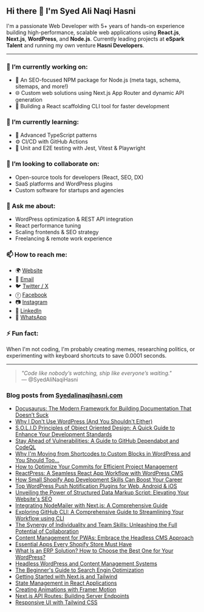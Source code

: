 ## Hi there 👋 I'm Syed Ali Naqi Hasni

I'm a passionate Web Developer with 5+ years of hands-on experience building high-performance, scalable web applications using **React.js**, **Next.js**, **WordPress**, and **Node.js**. Currently leading projects at **eSpark Talent** and running my own venture **Hasni Developers**.

---

### 🔭 I’m currently working on:
- 🚀 An SEO-focused NPM package for Node.js (meta tags, schema, sitemaps, and more!)
- 🌐 Custom web solutions using Next.js App Router and dynamic API generation
- 🧰 Building a React scaffolding CLI tool for faster development

### 🌱 I’m currently learning:
- 🧠 Advanced TypeScript patterns
- ⚙️ CI/CD with GitHub Actions
- 🧪 Unit and E2E testing with Jest, Vitest & Playwright

### 👯 I’m looking to collaborate on:
- Open-source tools for developers (React, SEO, DX)
- SaaS platforms and WordPress plugins
- Custom software for startups and agencies

### 💬 Ask me about:
- WordPress optimization & REST API integration
- React performance tuning
- Scaling frontends & SEO strategy
- Freelancing & remote work experience

### 📫 How to reach me:
- 🌍 [Website](https://hasnidevelopers.com)  
- 📧 [Email](mailto:syedalinaqihasni@gmail.com)  
- 🐦 [Twitter / X](https://x.com/SyedHasni1997)  
- ⓕ [Facebook](https://www.facebook.com/syedalinaqihasni)
- 📷 [Instagram](https://www.instagram.com/syedalinaqihasni/)
- 💼 [LinkedIn](https://linkedin.com/in/SyedAliNaqiHasni)  
- 💬 [WhatsApp](https://api.whatsapp.com/send?phone=923162265948)

### ⚡ Fun fact:
When I'm not coding, I'm probably creating memes, researching politics, or experimenting with keyboard shortcuts to save 0.0001 seconds.

---

> _"Code like nobody’s watching, ship like everyone’s waiting."_  
> — @SyedAliNaqiHasni

### Blog posts from [Syedalinaqihasni.com](https://Syedalinaqihasni.com)
<!-- BLOG-POST-LIST:START -->
- [Docusaurus: The Modern Framework for Building Documentation That Doesn’t Suck](https://www.syedalinaqihasni.com/blogs/docusaurus-the-modern-framework-for-building-documentation-that-does-not-suck)
- [Why I Don&#39;t Use WordPress &lpar;And You Shouldn&#39;t Either&rpar;](https://www.syedalinaqihasni.com/blogs/why-i-do-not-use-wordpress-and-you-should-not-either)
- [S.O.L.I.D Principles of Object Oriented Design: A Quick Guide to Enhance Your Development Standards](https://www.syedalinaqihasni.com/blogs/solid-principles-of-object-oriented-design-a-quick-guide-to-enhance-your-development-standards)
- [Stay Ahead of Vulnerabilities: A Guide to GitHub Dependabot and CodeQL](https://www.syedalinaqihasni.com/blogs/stay-ahead-of-vulnerabilities-a-guide-to-github-dependabot-and-codeql)
- [Why I&#39;m Moving from Shortcodes to Custom Blocks in WordPress and You Should Too…](https://www.syedalinaqihasni.com/blogs/why-im-moving-from-shortcodes-to-custom-blocks-in-wordpress-and-you-should-too)
- [How to Optimize Your Commits for Efficient Project Management](https://www.syedalinaqihasni.com/blogs/how-to-optimize-your-commits-for-efficient-project-management)
- [ReactPress: A Seamless React App Workflow with WordPress CMS](https://www.syedalinaqihasni.com/blogs/reactpress-a-seamless-react-app-workflow-with-wordpress-cms)
- [How Small Shopify App Development Skills Can Boost Your Career](https://www.syedalinaqihasni.com/blogs/how-small-shopify-app-development-skills-can-boost-your-career)
- [Top WordPress Push Notification Plugins for Web, Android &amp; iOS](https://www.syedalinaqihasni.com/blogs/top-wordpress-push-notification-plugins-for-web-android-ios)
- [Unveiling the Power of Structured Data Markup Script: Elevating Your Website&#39;s SEO](https://www.syedalinaqihasni.com/blogs/unveiling-the-power-of-structured-data-markup-script-elevating-your-websites-seo)
- [Integrating NodeMailer with Next.js: A Comprehensive Guide](https://www.syedalinaqihasni.com/blogs/integrating-nodemailer-with-nextjs-a-comprehensive-guide)
- [Exploring GitHub CLI: A Comprehensive Guide to Streamlining Your Workflow using CLI](https://www.syedalinaqihasni.com/blogs/exploring-github-cli-a-comprehensive-guide-to-streamlining-your-workflow-using-cli)
- [The Synergy of Individuality and Team Skills: Unleashing the Full Potential of Collaboration](https://www.syedalinaqihasni.com/blogs/the-synergy-of-individuality-and-team-skills-unleashing-the-full-potential-of-collaboration)
- [Content Management for PWAs: Embrace the Headless CMS Approach](https://www.syedalinaqihasni.com/blogs/content-management-for-pwas-embrace-the-headless-cms-approach)
- [Essential Apps Every Shopify Store Must Have](https://www.syedalinaqihasni.com/blogs/essential-apps-every-shopify-store-must-have)
- [What Is an ERP Solution? How to Choose the Best One for Your WordPress?](https://www.syedalinaqihasni.com/blogs/what-is-an-erp-solution-how-to-choose-the-best-one-for-your-wordpress)
- [Headless WordPress and Content Management Systems](https://www.syedalinaqihasni.com/blogs/headless-wordpress-and-content-management-systems)
- [The Beginner&#39;s Guide to Search Engin Optimization](https://www.syedalinaqihasni.com/blogs/the-beginners-guide-to-seo)
- [Getting Started with Next.js and Tailwind](https://www.syedalinaqihasni.com/blogs/getting-started-nextjs-tailwind)
- [State Management in React Applications](https://www.syedalinaqihasni.com/blogs/state-management-react)
- [Creating Animations with Framer Motion](https://www.syedalinaqihasni.com/blogs/framer-motion-animations)
- [Next.js API Routes: Building Server Endpoints](https://www.syedalinaqihasni.com/blogs/nextjs-api-routes)
- [Responsive UI with Tailwind CSS](https://www.syedalinaqihasni.com/blogs/responsive-ui-tailwind)
<!-- BLOG-POST-LIST:END -->
<!--
### 📊 GitHub Stats:

![](https://github-readme-stats.vercel.app/api?username=syedalinaqihasni&theme=dark&hide_border=false&include_all_commits=false&count_private=false)<br/>
![](https://github-readme-streak-stats.herokuapp.com/?user=syedalinaqihasni&theme=dark&hide_border=false)<br/>
![](https://github-readme-stats.vercel.app/api/top-langs/?username=syedalinaqihasni&theme=dark&hide_border=false&include_all_commits=false&count_private=false&layout=compact)
<p align="center"><img src="https://github-readme-stats.vercel.app/api?username=syedalinaqihasni&show_icons=true" alt="sboudrias" /></p> 
-->
